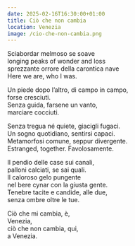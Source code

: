 ```yaml
---
date: 2025-02-16T16:30:00+01:00
title: Ciò che non cambia
location: Venezia
image: /cio-che-non-cambia.png
---
```

Sciabordar melmoso se soave  
<span lang=en>longing peaks of wonder and loss</span>  
sprezzante orrore della carontica nave  
<span lang=en>Here we are, who I was</span>.

Un piede dopo l’altro, di campo in campo,  
forse cresciuti.  
Senza guida, farsene un vanto,  
marciare cocciuti.

Senza tregua né quiete, giacigli fugaci.  
Un sogno quotidiano, sentirsi capaci.  
Metamorfosi comune, seppur divergente.  
<span lang=en>Estranged, together.</span> Favolosamente.

Il pendio delle case sui canali,  
palloni calciati, se sai quali.  
Il caloroso gelo pungente  
nel bere cynar con la giusta gente.  
Tenebre tacite e candide, alle due,  
senza ombre oltre le tue.


Ciò che mi cambia, è,  
Venezia,  
ciò che non cambia, qui,  
a Venezia.

